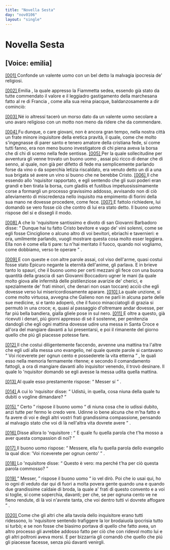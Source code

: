 ```yaml
---
title: "Novella Sesta"
day: "nov0106"
layout: "single"
---
```

<div id="nov0106" type="novella" who="emilia">
 <h1>
  Novella Sesta
 </h1>
 <p>
  <h2>
   [Voice: emilia]
  </h2>
 </p>
 <argument>
  <p>
   <a href="{{ site.baseurl }}enDecameron/nov0106#p01060001">
    [001]
   </a>
   Confonde un valente
   <name persref="uomo-0106" type="person">
    uomo
   </name>
   con un bel detto la malvagia ipocresia de' religiosi.
  </p>
 </argument>
 <div3 type="commentary" who="author">
  <p>
   <a href="{{ site.baseurl }}enDecameron/nov0106#p01060002">
    [002]
   </a>
   <name persref="emilia" type="person">
    Emilia
   </name>
   , la quale appresso la
   <name persref="fiammetta" type="person">
    Fiammetta
   </name>
   sedea, essendo gi&agrave; stato da tutte commendato il valore e il leggiadro gastigamento della marchesana fatto al re di
   <name placeref="francia" type="place">
    Francia
   </name>
   , come alla sua reina piacque, baldanzosamente a dir cominci&ograve;:
  </p>
 </div3>
 <div3 type="commentary" who="emilia">
  <p>
   <a href="{{ site.baseurl }}enDecameron/nov0106#p01060003">
    [003]
   </a>
   N&eacute; io altress&iacute; tacer&ograve; un morso dato da un valente
   <name persref="uomo-0106" type="person">
    uomo
   </name>
   secolare a uno avaro religioso con un motto non meno da ridere che da commendare.
  </p>
 </div3>
 <p>
  <a href="{{ site.baseurl }}enDecameron/nov0106#p01060004">
   [004]
  </a>
  Fu dunque, o care giovani, non &egrave; ancora gran tempo, nella
  <name placeref="firenze" type="place">
   nostra citt&agrave;
  </name>
  un frate minore
  <name persref="inquisitore-0106" type="person">
   inquisitore
  </name>
  della eretica pravit&agrave;, il quale, come che molto s'ingegnasse di parer santo e tenero amatore della cristiana fede, s&iacute; come tutti fanno, era non meno buono investigatore di chi piena aveva la borsa che di chi di scemo nella fede sentisse.
  <a href="{{ site.baseurl }}enDecameron/nov0106#p01060005">
   [005]
  </a>
  Per la quale sollecitudine per avventura gli venne trovato un buono
  <name persref="uomo-0106" type="person">
   uomo
  </name>
  , assai pi&uacute; ricco di denar che di senno, al quale, non gi&agrave; per difetto di fede ma semplicemente parlando forse da vino o da soperchia letizia riscaldato, era venuto detto un d&iacute; a una sua brigata s&eacute; avere un vino s&iacute; buono che ne berebbe Cristo.
  <a href="{{ site.baseurl }}enDecameron/nov0106#p01060006">
   [006]
  </a>
  Il che essendo allo
  <name persref="inquisitore-0106" type="person">
   'nquisitor
  </name>
  rapportato, e egli sentendo che gli suoi poderi eran grandi e ben tirata la borsa,
  <foreign>
   cum gladiis et fustibus
  </foreign>
  impetuosissimamente corse a formargli un processo gravissimo addosso, avvisando non di ci&ograve; alleviamento di miscredenza nello inquisito ma empimento di fiorini della sua mano ne dovesse procedere, come fece.
  <a href="{{ site.baseurl }}enDecameron/nov0106#p01060007">
   [007]
  </a>
  E fattolo richiedere, lui domand&ograve; se vero fosse ci&ograve; che contro di lui era stato detto. Il buono
  <name persref="uomo-0106" type="person">
   uomo
  </name>
  rispose del s&iacute; e dissegli il modo.
 </p>
 <p>
  <a href="{{ site.baseurl }}enDecameron/nov0106#p01060008">
   [008]
  </a>
  A che lo
  <name persref="inquisitore-0106" type="person">
   'nquisitore
  </name>
  santissimo e divoto di san Giovanni Barbadoro disse:
  <q direct="unspecified" who="inquisitore-0106">
   Dunque hai tu fatto Cristo bevitore e vago de' vini solenni, come se egli fosse
   <name persref="cinciglione" type="person">
    Cinciglione
   </name>
   o alcuno altro di voi bevitori, ebriachi e tavernieri: e ora, umilmente parlando, vuogli mostrare questa cosa molto esser leggiera. Ella non &egrave; come ella ti pare: tu n'hai meritato il fuoco, quando noi vogliamo, come dobbiamo, verso te operare
  </q>
  .
 </p>
 <p>
  <a href="{{ site.baseurl }}enDecameron/nov0106#p01060009">
   [009]
  </a>
  E con queste e con altre parole assai, col viso dell'arme, quasi costui fosse stato Epicuro negante la eternit&agrave; dell'anime, gli parlava. E in brieve tanto lo spaur&iacute;, che il buono
  <name persref="uomo-0106" type="person">
   uomo
  </name>
  per certi mezzani gli fece con una buona quantit&agrave; della grascia di san Giovanni Boccadoro ugner le mani (la quale molto giova alle infermit&agrave; delle pistilenziose avarizie de' cherici, e spezialmente de' frati minori, che denari non osan toccare) acci&ograve; che egli dovesse verso lui misericordiosamente aparare.
  <a href="{{ site.baseurl }}enDecameron/nov0106#p01060010">
   [010]
  </a>
  La quale unzione, s&iacute; come molto virtuosa, avvegna che
  <name persref="galeno" type="person">
   Galieno
  </name>
  non ne parli in alcuna parte delle sue medicine, s&iacute; e tanto adoper&ograve;, che il fuoco minacciatogli di grazia si permut&ograve; in una croce; e, quasi al passaggio d'oltremare andar dovesse, per far pi&uacute; bella bandiera, gialla gliele pose in sul nero.
  <a href="{{ site.baseurl }}enDecameron/nov0106#p01060011">
   [011]
  </a>
  E oltre a questo, gi&agrave; ricevuti i denari, pi&uacute; giorni appresso di s&eacute; il sostenne, per penitenzia dandogli che egli ogni mattina dovesse udire una messa in
  <name placeref="santacroce" type="place">
   Santa Croce
  </name>
  e all'ora del mangiare davanti a lui presentarsi, e poi il rimanente del giorno quello che pi&uacute; gli piacesse potesse fare.
 </p>
 <p>
  <a href="{{ site.baseurl }}enDecameron/nov0106#p01060012">
   [012]
  </a>
  Il che costui diligentemente faccendo, avvenne una mattina tra l'altre che egli ud&iacute; alla messa uno evangelio, nel quale queste parole si cantavano
  <q direct="unspecified">
   Voi riceverete per ognun cento e possederete la vita etterna
  </q>
  , le quali esso nella memoria fermamente ritenne; e secondo il comandamento fattogli, a ora di mangiare davanti allo
  <name persref="inquisitore-0106" type="person">
   inquisitor
  </name>
  venendo, il trov&ograve; desinare. Il quale lo
  <name persref="inquisitore-0106" type="person">
   'nquisitor
  </name>
  domand&ograve; se egli avesse la messa udita quella mattina.
 </p>
 <p>
  <a href="{{ site.baseurl }}enDecameron/nov0106#p01060013">
   [013]
  </a>
  Al quale
  <name persref="uomo-0106" type="person">
   esso
  </name>
  prestamente rispose:
  <q direct="unspecified" who="uomo-0106">
   Messer s&iacute;
  </q>
  .
 </p>
 <p>
  <a href="{{ site.baseurl }}enDecameron/nov0106#p01060014">
   [014]
  </a>
  A cui lo
  <name persref="inquisitore-0106" type="person">
   'nquisitor
  </name>
  disse:
  <q direct="unspecified" who="inquisitore-0106">
   Udist&uacute;, in quella, cosa niuna della quale tu dubiti o vogline dimandare?
  </q>
 </p>
 <p>
  <a href="{{ site.baseurl }}enDecameron/nov0106#p01060015">
   [015]
  </a>
  <q direct="unspecified" who="uomo-0106">
   Certo
  </q>
  rispose il buono
  <name persref="uomo-0106" type="person">
   uomo
  </name>
  <q direct="unspecified">
   di niuna cosa che io udissi dubito, anzi tutte per fermo le credo vere. Udinne io bene alcuna che m'ha fatto e fa avere di voi e degli altri vostri frati grandissima compassione, pensando al malvagio stato che voi di l&agrave; nell'altra vita dovrete avere
  </q>
  .
 </p>
 <p>
  <a href="{{ site.baseurl }}enDecameron/nov0106#p01060016">
   [016]
  </a>
  Disse allora lo
  <name persref="inquisitore-0106" type="person">
   'nquisitore
  </name>
  :
  <q direct="unspecified" who="inquisitore-0106">
   E quale fu quella parola che t'ha mosso a aver questa compassion di noi?
  </q>
 </p>
 <p>
  <a href="{{ site.baseurl }}enDecameron/nov0106#p01060017">
   [017]
  </a>
  Il buono
  <name persref="uomo-0106" type="person">
   uomo
  </name>
  rispose:
  <q direct="unspecified" who="uomo-0106">
   Messere, ella fu quella parola dello evangelio la qual dice: 'Voi riceverete per ognun cento'
  </q>
  .
 </p>
 <p>
  <a href="{{ site.baseurl }}enDecameron/nov0106#p01060018">
   [018]
  </a>
  Lo
  <name persref="inquisitore-0106" type="person">
   'nquisitore
  </name>
  disse:
  <q direct="unspecified" who="inquisitore-0106">
   Questo &egrave; vero: ma perch&eacute; t'ha per ci&ograve; questa parola commosso?
  </q>
 </p>
 <p>
  <a href="{{ site.baseurl }}enDecameron/nov0106#p01060019">
   [019]
  </a>
  <q direct="unspecified">
   Messer,
  </q>
  rispose il buono
  <name persref="uomo-0106" type="person">
   uomo
  </name>
  <q direct="unspecified" who="uomo-0106">
   io vel dir&ograve;. Poi che io usai qui, ho io ogni d&iacute; veduto dar qui di fuori a molta povera gente quando una e quando due grandissime caldaie di broda, la quale a' frati di questo convento e a voi si toglie, s&iacute; come soperchia, davanti; per che, se per ognuna cento ve ne fieno rendute, di l&agrave; voi n'avrete tanta, che voi dentro tutti vi dovrete affogare
  </q>
  .
 </p>
 <p>
  <a href="{{ site.baseurl }}enDecameron/nov0106#p01060020">
   [020]
  </a>
  Come che gli altri che alla tavola dello
  <name persref="inquisitore-0106" type="person">
   inquisitore
  </name>
  erano tutti ridessono, lo
  <name persref="inquisitore-0106" type="person">
   'nquisitore
  </name>
  sentendo trafiggere la lor brodaiuola ipocrisia tutto si turb&ograve;; e se non fosse che biasimo portava di quello che fatto avea, un altro processo gli avrebbe addosso fatto per ci&ograve; che con ridevol motto lui e gli altri poltroni aveva morsi. E per bizzarria gli comand&ograve; che quello che pi&uacute; gli piacesse facesse, senza pi&uacute; davanti venirgli.
 </p>
</div>